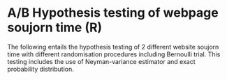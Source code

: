 # A/B Hypothesis testing of webpage soujorn time (R)
The following entails the hypothesis testing of 2 different website soujorn time with different randomisation procedures including Bernoulli trial. This testing includes the use of Neyman-variance estimator and exact probability distribution.
